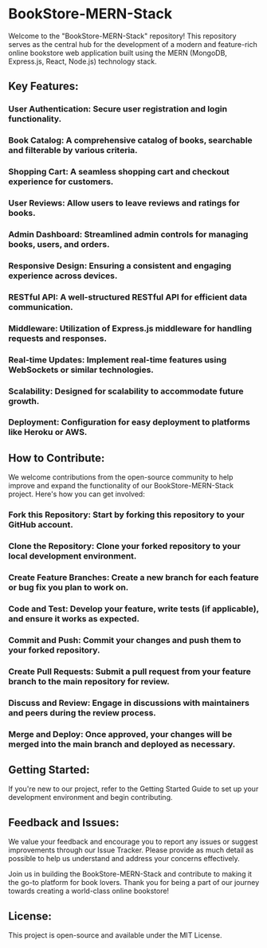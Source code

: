 # BookStore-MERN-Stack
Welcome to the "BookStore-MERN-Stack" repository! This repository serves as the central hub for the development of a modern and feature-rich online bookstore web application built using the MERN (MongoDB, Express.js, React, Node.js) technology stack. 

## Key Features:

### User Authentication: Secure user registration and login functionality.
### Book Catalog: A comprehensive catalog of books, searchable and filterable by various criteria.
### Shopping Cart: A seamless shopping cart and checkout experience for customers.
### User Reviews: Allow users to leave reviews and ratings for books.
### Admin Dashboard: Streamlined admin controls for managing books, users, and orders.
### Responsive Design: Ensuring a consistent and engaging experience across devices.
### RESTful API: A well-structured RESTful API for efficient data communication.
### Middleware: Utilization of Express.js middleware for handling requests and responses.
### Real-time Updates: Implement real-time features using WebSockets or similar technologies.
### Scalability: Designed for scalability to accommodate future growth.
### Deployment: Configuration for easy deployment to platforms like Heroku or AWS.

## How to Contribute:

We welcome contributions from the open-source community to help improve and expand the functionality of our BookStore-MERN-Stack project. Here's how you can get involved:

### Fork this Repository: Start by forking this repository to your GitHub account.

### Clone the Repository: Clone your forked repository to your local development environment.

### Create Feature Branches: Create a new branch for each feature or bug fix you plan to work on.

### Code and Test: Develop your feature, write tests (if applicable), and ensure it works as expected.

### Commit and Push: Commit your changes and push them to your forked repository.

### Create Pull Requests: Submit a pull request from your feature branch to the main repository for review.

### Discuss and Review: Engage in discussions with maintainers and peers during the review process.

### Merge and Deploy: Once approved, your changes will be merged into the main branch and deployed as necessary.

## Getting Started:

If you're new to our project, refer to the Getting Started Guide to set up your development environment and begin contributing.

## Feedback and Issues:

We value your feedback and encourage you to report any issues or suggest improvements through our Issue Tracker. Please provide as much detail as possible to help us understand and address your concerns effectively.

Join us in building the BookStore-MERN-Stack and contribute to making it the go-to platform for book lovers. Thank you for being a part of our journey towards creating a world-class online bookstore!

## License:

This project is open-source and available under the MIT License.


